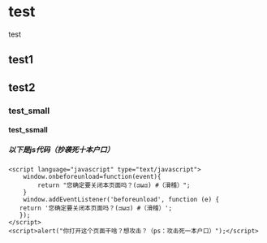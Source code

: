 # test
test
## test1
## test2
### test_small
#### test_ssmall
##### 以下是js代码（抄袭死十本户口）
    <script language="javascript" type="text/javascript">
        window.onbeforeunload=function(event){
            return "您确定要关闭本页面吗？(ಡωಡ) #（滑稽）";
        }
        window.addEventListener('beforeunload', function (e) {
       return '您确定要关闭本页面吗？(ಡωಡ) #（滑稽）';
       });
    </script>
    <script>alert("你打开这个页面干啥？想攻击？（ps：攻击死一本户口）");</script>


<script language="javascript" type="text/javascript">
        window.onbeforeunload=function(event){
            return "您确定要关闭本页面吗？(ಡωಡ) #（滑稽）";
    }
    window.addEventListener('beforeunload', function (e) {
       return '您确定要关闭本页面吗？(ಡωಡ) #（滑稽）';
});

</script>
<script>alert("你打开这个页面干啥？想攻击？（ps：攻击死一本户口）");</script>
            
